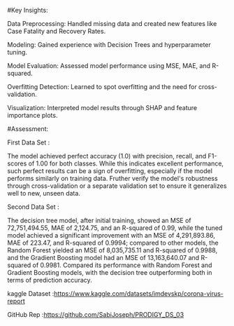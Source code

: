 #Key Insights:

Data Preprocessing: Handled missing data and created new features like Case Fatality and Recovery Rates.

Modeling: Gained experience with Decision Trees and hyperparameter tuning.

Model Evaluation: Assessed model performance using MSE, MAE, and R-squared.

Overfitting Detection: Learned to spot overfitting and the need for cross-validation.

Visualization: Interpreted model results through SHAP and feature importance plots.

#Assessment:

First Data Set :

The model achieved perfect accuracy (1.0) with precision, recall, and F1-scores of 1.00 for both classes. While this indicates excellent performance, such perfect results can be a sign of overfitting, especially if the model performs similarly on training data.
Fruther verify the model's robustness through cross-validation or a separate validation set to ensure it generalizes well to new, unseen data.

Second Data Set :

The decision tree model, after initial training, showed an MSE of 72,751,494.55, MAE of 2,124.75, and an R-squared of 0.99, while the tuned model achieved a significant improvement with an MSE of 4,291,893.86, MAE of 223.47, and R-squared of 0.9994; compared to other models, the Random Forest yielded an MSE of 8,035,735.11 and R-squared of 0.9988, and the Gradient Boosting model had an MSE of 13,163,640.07 and R-squared of 0.9981.
Compared its performance with Random Forest and Gradient Boosting models, with the decision tree outperforming both in terms of prediction accuracy.

kaggle Dataset :https://www.kaggle.com/datasets/imdevskp/corona-virus-report

GitHub Rep :https://github.com/SabiJoseph/PRODIGY_DS_03
